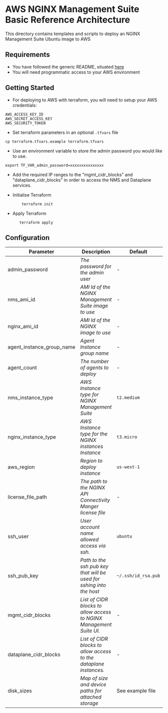 # AWS NGINX Management Suite Basic Reference Architecture

This directory contains templates and scripts to deploy an NGINX Management Suite Ubuntu image to AWS

## Requirements

- You have followed the generic README, situated [here](../../README.md)
- You will need programmatic access to your AWS environment

## Getting Started

- For deploying to AWS with terraform, you will need to setup your AWS credentials:

```shell
AWS_ACCESS_KEY_ID
AWS_SECRET_ACCESS_KEY
AWS_SECURITY_TOKEN
```

- Set terraform parameters in an optional `.tfvars` file

```shell
cp terraform.tfvars.example terraform.tfvars
```

- Use an environment variable to store the admin password you would like to use.

```
export TF_VAR_admin_password=xxxxxxxxxxxxxxx
```

- Add the required IP ranges to the "mgmt_cidr_blocks" and "dataplane_cidr_blocks" in order to access the NMS and Dataplane services.

- Initialise Terraform

  ```shell
      terraform init
  ```

- Apply Terraform

  ```shell
     terraform apply
  ```

## Configuration

| Parameter                 | Description                                                                                                                                                                                                                                            | Default             | Required |
| ------------------------- | ------------------------------------------------------------------------------------------------------------------------------------------------------------------------------------------------------------------------------------------------------ | ------------------- | -------- |
| admin_password            | _The password for the admin user_                                                                                                                                                                                                                      | -                   | Yes      |
| nms_ami_id                | _AMI Id of the NGINX Management Suite image to use_                                                                                                                                                                                                    | -                   | Yes      |
| nginx_ami_id              | _AMI Id of the NGINX image to use_                                                                                                                                                                                                                     | -                   | Yes      |
| agent_instance_group_name | _Agent Instance group name_                                                                                                                                                                                                                            | -                   | Yes      |
| agent_count               | _The number of agents to deploy_                                                                                                                                                                                                                       | -                   | No       |
| nms_instance_type         | _AWS Instance type for NGINX Management Suite_                                                                                                                                                                                                         | `t2.medium`         | No       |
| nginx_instance_type       | _AWS Instance type for the NGINX instances Instance_                                                                                                                                                                                                   | `t3.micro`          | No       |
| aws_region                | _Region to deploy instance_                                                                                                                                                                                                                            | `us-west-1`         | No       |
| license_file_path         | _The path to the NGINX API Connectivity Manger license file_                                                                                                                                                                                           | -                   | Yes      |
| ssh_user                  | _User account name allowed access via ssh._                                                                                                                                                                                                            | `ubuntu`            | No       |
| ssh_pub_key               | _Path to the ssh pub key that will be used for sshing into the host_                                                                                                                                                                                   | `~/.ssh/id_rsa.pub` | No       |
| mgmt_cidr_blocks          | _List of CIDR blocks to allow access to NGINX Management Suite UI._                                                                                                                                                                                    | -                   | No       |
| dataplane_cidr_blocks     | _List of CIDR blocks to allow access to the dataplane instances._                                                                                                                                                                                      | -                   | No       |
| disk_sizes                | _Map of size and device paths for attached storage_                                                                                                                                                                                                    | See example file    | Yes      |
